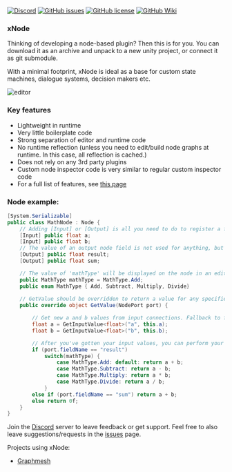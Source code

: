 [![Discord](https://img.shields.io/discord/361769369404964864.svg)](https://discord.gg/qgPrHv4)
[![GitHub issues](https://img.shields.io/github/issues/Siccity/xNode.svg)](https://github.com/Siccity/xNode/issues)
[![GitHub license](https://img.shields.io/badge/license-MIT-blue.svg)](https://raw.githubusercontent.com/Siccity/xNode/master/LICENSE.md)
[![GitHub Wiki](https://img.shields.io/badge/wiki-available-brightgreen.svg)](https://github.com/Siccity/xNode/wiki)

### xNode
Thinking of developing a node-based plugin? Then this is for you. You can download it as an archive and unpack to a new unity project, or connect it as git submodule.

With a minimal footprint, xNode is ideal as a base for custom state machines, dialogue systems, decision makers etc.

![editor](https://user-images.githubusercontent.com/6402525/31379481-a9c15950-adae-11e7-91c4-387dd020261e.png)

### Key features
* Lightweight in runtime
* Very little boilerplate code
* Strong separation of editor and runtime code
* No runtime reflection (unless you need to edit/build node graphs at runtime. In this case, all reflection is cached.)
* Does not rely on any 3rd party plugins
* Custom node inspector code is very similar to regular custom inspector code
* For a full list of features, see [this page](https://github.com/Siccity/xNode/wiki/Full-features-list)

### Node example:
```csharp
[System.Serializable]
public class MathNode : Node {
    // Adding [Input] or [Output] is all you need to do to register a field as a valid port on your node 
    [Input] public float a;
    [Input] public float b;
    // The value of an output node field is not used for anything, but could be used for caching output results
    [Output] public float result;
    [Output] public float sum;

    // The value of 'mathType' will be displayed on the node in an editable format, similar to the inspector
    public MathType mathType = MathType.Add;
    public enum MathType { Add, Subtract, Multiply, Divide}
    
    // GetValue should be overridden to return a value for any specified output port
    public override object GetValue(NodePort port) {

        // Get new a and b values from input connections. Fallback to field values if input is not connected
        float a = GetInputValue<float>("a", this.a);
        float b = GetInputValue<float>("b", this.b);

        // After you've gotten your input values, you can perform your calculations and return a value
        if (port.fieldName == "result")
            switch(mathType) {
                case MathType.Add: default: return a + b;
                case MathType.Subtract: return a - b;
                case MathType.Multiply: return a * b;
                case MathType.Divide: return a / b;
            }
        else if (port.fieldName == "sum") return a + b;
        else return 0f;
    }
}
```

Join the [Discord](https://discord.gg/qgPrHv4 "Join Discord server") server to leave feedback or get support.
Feel free to also leave suggestions/requests in the [issues](https://github.com/Siccity/xNode/issues "Go to Issues") page.

Projects using xNode:
* [Graphmesh](https://github.com/Siccity/Graphmesh "Go to github page")
